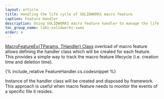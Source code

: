 ```yaml
---
layout: article
title: Handling the life cycle of SOLIDWORKS macro feature
caption: Feature Handler
description: Using SOLIDWORKS macro feature handler to manage the life cycle of the macro feature in SwEx.MacroFeature framework
toc_group_name: labs-solidworks-swex
order: 4
---
```

[MacroFeatureEx{TParams, THandler} Class](https://docs.codestack.net/swex/macro-feature/html/T_CodeStack_SwEx_MacroFeature_MacroFeatureEx_2.htm) overload of macro feature allows defining the handler class which will be created for each feature. This provides a simple way to track the macro feature lifecycle (i.e. creation time and deletion time).

{% include_relative FeatureHandler.cs.codesnippet %}

Instance of the handler class will be created and disposed by framework. This approach is useful when macro feature needs to monitor the events of a specific file it resides.